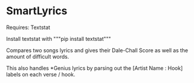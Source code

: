 # SmartLyrics

Requires: Textstat

Install textstat with """pip install textstat"""

Compares two songs lyrics and gives their Dale-Chall Score as well as the amount of difficult words.

This also handles *Genius lyrics by parsing out the [Artist Name : Hook] labels on each verse / hook.
